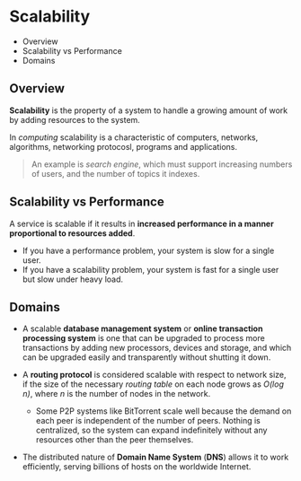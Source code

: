 # Scalability

* Overview
* Scalability vs Performance
* Domains

## Overview

**Scalability** is the property of a system to handle a growing amount of work by adding resources to the system.

In *computing* scalability is a characteristic of computers, networks, algorithms, networking protocosl, programs and applications.

> An example is *search engine*, which must support increasing numbers of users, and the number of topics it indexes.

## Scalability vs Performance

A service is scalable if it results in **increased performance in a manner proportional to resources added**.

* If you have a performance problem, your system is slow for a single user.
* If you have a scalability problem, your system is fast for a single user but slow under heavy load.

## Domains

* A scalable **database management system** or **online transaction processing system** is one that can be upgraded to process more transactions by adding new processors, devices and storage, and which can be upgraded easily and transparently without shutting it down.

* A **routing protocol** is considered scalable with respect to network size, if the size of the necessary *routing table* on each node grows as *O(log n)*, where *n* is the number of nodes in the network.
  * Some P2P systems like BitTorrent scale well because the demand on each peer is independent of the number of peers. Nothing is centralized, so the system can expand indefinitely without any resources other than the peer themselves.

* The distributed nature of **Domain Name System** (**DNS**) allows it to work efficiently, serving billions of hosts on the worldwide Internet.
